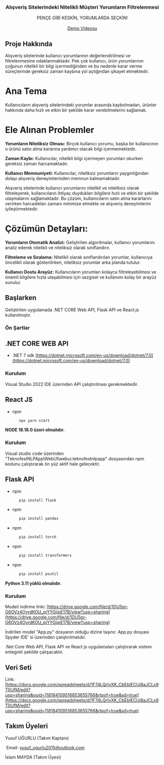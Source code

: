 
<!-- PROJECT LOGO -->
<br />
<div align="center">

  <h3 align="center">Alışveriş Sitelerindeki Nitelikli Müşteri Yorumların Filtrelenmesi
</h3>

  <p align="center">
    PENÇE GİBİ KESKİN, YORUMLARDA SEÇKİN!
    <br />
    <br />
    <a href="https://drive.google.com/file/d/1DU5pr-G6OVz4OyrdKOU_pjYYGjipE17B/view?usp=sharing">Demo Videosu</a>
  </p>
</div>




<!-- ABOUT THE PROJECT -->
## Proje Hakkında

Alışveriş sitelerinde kullanıcı yorumlarının değerlendirilmesi ve filtrelenmesine odaklanmaktadır. Pek çok kullanıcı, ürün yorumlarının çoğunun nitelikli bir bilgi içermediğinden ve bu nedenle karar verme süreçlerinde gereksiz zaman kaybına yol açtığından şikayet etmektedir.

  # Ana Tema
Kullanıcıların alışveriş sitelerindeki yorumlar arasında kaybolmadan, ürünler hakkında daha hızlı ve etkin bir şekilde karar verebilmelerini sağlamak.

 # Ele Alınan Problemler

**Yorumların Niteliksiz Olması:** Birçok kullanıcı yorumu, başka bir kullanıcının o ürünü satın alma kararına yardımcı olacak bilgi içermemektedir.

**Zaman Kaybı:** Kullanıcılar, nitelikli bilgi içermeyen yorumları okurken gereksiz zaman harcamaktadır.

**Kullanıcı Memnuniyeti:** Kullanıcılar, niteliksiz yorumların yaygınlığından dolayı alışveriş deneyimlerinden memnun kalmamaktadır.


Alışveriş sitelerinde kullanıcı yorumlarını nitelikli ve niteliksiz olarak filtreleyerek, kullanıcıların ihtiyaç duydukları bilgilere hızlı ve etkin bir şekilde ulaşmalarını sağlamaktadır. Bu çözüm, kullanıcıların satın alma kararlarını verirken harcadıkları zamanı minimize etmekte ve alışveriş deneyimlerini iyileştirmektedir.

# Çözümün Detayları:

**Yorumların Otomatik Analizi:** Geliştirilen algoritmalar, kullanıcı yorumlarını analiz ederek nitelikli ve niteliksiz olarak sınıflandırır.

**Filtreleme ve Sıralama:** Nitelikli olarak sınıflandırılan yorumlar, kullanıcıya öncelikli olarak gösterilirken, niteliksiz yorumlar arka planda tutulur.

**Kullanıcı Dostu Arayüz:** Kullanıcıların yorumları kolayca filtreleyebilmesi ve önemli bilgilere hızla ulaşabilmesi için sezgisel ve kullanımı kolay bir arayüz sunulur.



<!-- GETTING STARTED -->
## Başlarken

Geliştirilen uygulamada .NET CORE Web API, Flask API ve React.js kullanılmıştır.

### Ön Şartlar

## .NET CORE WEB API
* .NET 7 sdk [https://dotnet.microsoft.com/en-us/download/dotnet/7.0](https://dotnet.microsoft.com/en-us/download/dotnet/7.0)

### Kurulum

Visual Studio 2022 IDE üzerinden API çalıştırılması gerekmektedir.



## React JS
* npm
  ```sh
     npx yarn start
  ```

**NODE 18.18.0 üzeri olmalıdır.** 

### Kurulum

Visual studio code üzerinden "TeknofestNLPApp\WebUI\webui.teknofestnlpapp" dosyasından npm kodunu çalıştırarak ön yüz aktif hale gelecektir.


## Flask API

* npm
  ```sh
     pip install flask
  ```

* npm
  ```sh
     pip install pandas
  ```

* npm
  ```sh
     pip install torch
  ```

* npm
  ```sh
     pip install transformers
  ```

* npm
  ```sh
     pip install psutil
  ```
  
**Python 3.11 yüklü olmalıdır.**

### Kurulum

Modeli indirme linki:  [https://drive.google.com/file/d/1DU5pr-G6OVz4OyrdKOU_pjYYGjipE17B/view?usp=sharing](https://drive.google.com/file/d/1DU5pr-G6OVz4OyrdKOU_pjYYGjipE17B/view?usp=sharing)

İndirilen model "App.py" dosyanın olduğu dizine taşınır. App.py dosyası Spyder IDE' si üzerinden çalıştırılmalıdır.


.Net Core Web API, Flask API ve React js uygulamaları çalıştırarak sistem entegreli şekilde çalışacaktır.



## Veri Seti

Link: [https://docs.google.com/spreadsheets/d/1F74LQrIvXK_CbEblECUi8aJCLx9T0UfM/edit?usp=sharing&ouid=118184109516853655766&rtpof=true&sd=true](https://docs.google.com/spreadsheets/d/1F74LQrIvXK_CbEblECUi8aJCLx9T0UfM/edit?usp=sharing&ouid=118184109516853655766&rtpof=true&sd=true)


<!-- ROADMAP -->
## Takım Üyeleri

Yusuf UĞURLU (Takım Kaptanı) 

&nbsp;Email: yusuf_ugurlu2015@outlook.com

İslam MAYDA (Takım Üyesi)














